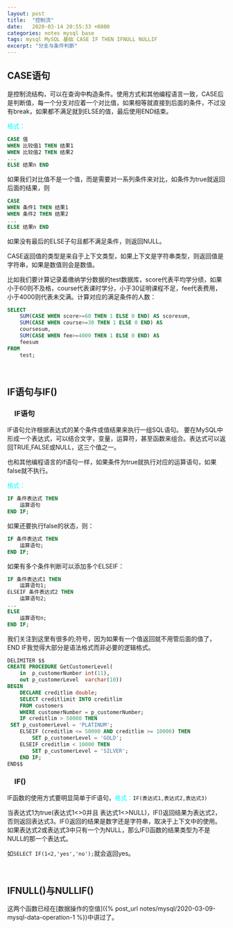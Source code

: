 ```yaml
---
layout: post
title:  "控制流"
date:   2020-03-14 20:55:33 +0800
categories: notes mysql base
tags: mysql MySQL 基础 CASE IF THEN IFNULL NULLIF
excerpt: "分支与条件判断"
---
```


## CASE语句

是控制流结构，可以在查询中构造条件。使用方式和其他编程语言一致，CASE后是判断值，每一个分支对应着一个对比值，如果相等就直接到后面的条件，不过没有break，如果都不满足就到ELSE的值，最后使用END结束。

<span style="color:aqua">格式：</span>

```sql
CASE 值
WHEN 比较值1 THEN 结果1
WHEN 比较值2 THEN 结果2
...
ELSE 结果n END
```

如果我们对比值不是一个值，而是需要对一系列条件来对比，如条件为true就返回后面的结果，则

```sql
CASE
WHEN 条件1 THEN 结果1
WHEN 条件2 THEN 结果2
...
ELSE 结果n END
```

如果没有最后的ELSE子句且都不满足条件，则返回NULL。

CASE返回值的类型是来自于上下文类型，如果上下文是字符串类型，则返回值是字符串，如果是数值则会是数值。

比如我们要计算记录着缴纳学分数据的test数据库，score代表平均学分绩，如果小于60则不及格，course代表课时学分，小于30证明课程不足，fee代表费用，小于4000则代表未交满。计算对应的满足条件的人数：

```sql
SELECT
    SUM(CASE WHEN score>=60 THEN 1 ELSE 0 END) AS scoresum,
    SUM(CASE WHEN course>=30 THEN 1 ELSE 0 END) AS
    coursesum,
    SUM(CASE WHEN fee>=4000 THEN 1 ELSE 0 END) AS
    feesum
FROM
    test;
```

&emsp;

## IF语句与IF()

### &emsp;IF语句

IF语句允许根据表达式的某个条件或值结果来执行一组SQL语句。 要在MySQL中形成一个表达式，可以结合文字，变量，运算符，甚至函数来组合。表达式可以返回TRUE,FALSE或NULL，这三个值之一。

也和其他编程语言的if语句一样，如果条件为true就执行对应的运算语句，如果false就不执行。

<span style="color:aqua">格式：</span>

```sql
IF 条件表达式 THEN
    运算语句
END IF;
```

如果还要执行false的状态，则：

```sql
IF 条件表达式 THEN
    运算语句;
END IF;
```

如果有多个条件判断可以添加多个ELSEIF：

```sql
IF 条件表达式1 THEN
    运算语句1;
ELSEIF 条件表达式2 THEN
    运算语句2;
...
ELSE
    运算语句n;
END IF;
```

我们关注到这里有很多的;符号，因为如果有一个值返回就不用管后面的值了，END IF我觉得大部分是语法格式而非必要的逻辑格式。

```sql
DELIMITER $$
CREATE PROCEDURE GetCustomerLevel(
    in  p_customerNumber int(11), 
    out p_customerLevel  varchar(10))
BEGIN
    DECLARE creditlim double;
    SELECT creditlimit INTO creditlim
    FROM customers
    WHERE customerNumber = p_customerNumber;
    IF creditlim > 50000 THEN
 SET p_customerLevel = 'PLATINUM';
    ELSEIF (creditlim <= 50000 AND creditlim >= 10000) THEN
        SET p_customerLevel = 'GOLD';
    ELSEIF creditlim < 10000 THEN
        SET p_customerLevel = 'SILVER';
    END IF;
END$$
```

### &emsp;IF()

IF函数的使用方式要明显简单于IF语句，<span style="color:aqua">格式：</span>`IF(表达式1,表达式2,表达式3)`

当表达式1为true(表达式1<>0并且 表达式1<>NULL)，IF()返回结果为表达式2，否则返回表达式3。IF()返回的结果是数字还是字符串，取决于上下文中的使用。如果表达式2或表达式3中只有一个为NULL，那么IF()函数的结果类型为不是NULL的那一个表达式。

如`SELECT IF(1<2,'yes','no');`就会返回yes。

&emsp;

## IFNULL()与NULLIF()

这两个函数已经在[数据操作的空值]({% post_url notes/mysql/2020-03-09-mysql-data-operation-1 %})中讲过了。
